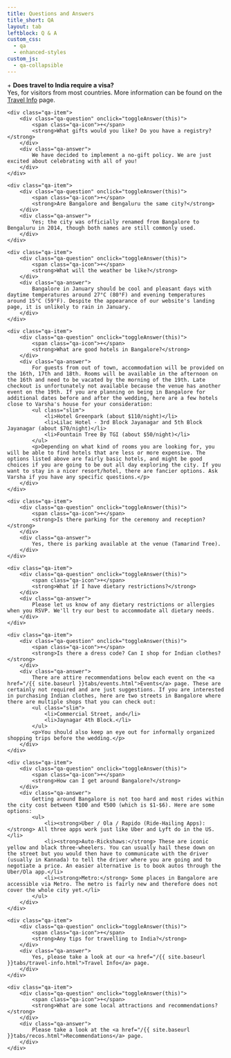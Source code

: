 ```yaml
---
title: Questions and Answers
title_short: QA
layout: tab
leftblock: Q & A
custom_css:
  - qa
  - enhanced-styles
custom_js:
  - qa-collapsible
---
```


<div class="qa-container">
    <div class="qa-item">
        <div class="qa-question" onclick="toggleAnswer(this)">
            <span class="qa-icon">+</span>
            <strong>Does travel to India require a visa?</strong>
        </div>
        <div class="qa-answer">
            Yes, for visitors from most countries. More information can be found on the <a href="/{{ site.baseurl }}tabs/travel-info.html">Travel Info</a> page.
        </div>
    </div>

    <div class="qa-item">
        <div class="qa-question" onclick="toggleAnswer(this)">
            <span class="qa-icon">+</span>
            <strong>What gifts would you like? Do you have a registry?</strong>
        </div>
        <div class="qa-answer">
            We have decided to implement a no-gift policy. We are just excited about celebrating with all of you!
        </div>
    </div>

    <div class="qa-item">
        <div class="qa-question" onclick="toggleAnswer(this)">
            <span class="qa-icon">+</span>
            <strong>Are Bangalore and Bengaluru the same city?</strong>
        </div>
        <div class="qa-answer">
            Yes; the city was officially renamed from Bangalore to Bengaluru in 2014, though both names are still commonly used.
        </div>
    </div>

    <div class="qa-item">
        <div class="qa-question" onclick="toggleAnswer(this)">
            <span class="qa-icon">+</span>
            <strong>What will the weather be like?</strong>
        </div>
        <div class="qa-answer">
            Bangalore in January should be cool and pleasant days with daytime temperatures around 27°C (80°F) and evening temperatures around 15°C (59°F). Despite the appearance of our website's landing page, it is unlikely to rain in January.
        </div>
    </div>

    <div class="qa-item">
        <div class="qa-question" onclick="toggleAnswer(this)">
            <span class="qa-icon">+</span>
            <strong>What are good hotels in Bangalore?</strong>
        </div>
        <div class="qa-answer">
            For guests from out of town, accommodation will be provided on the 16th, 17th and 18th. Rooms will be available in the afternoon on the 16th and need to be vacated by the morning of the 19th. Late checkout is unfortunately not available because the venue has another event on the 19th. If you are planning on being in Bangalore for additional dates before and after the wedding, here are a few hotels close to Varsha's house for your consideration:
            <ul class="slim">
                <li>Hotel Greenpark (about $110/night)</li>
                <li>Lilac Hotel - 3rd Block Jayanagar and 5th Block Jayanagar (about $70/night)</li>
                <li>Fountain Tree By TGI (about $50/night)</li>
            </ul>
            <p>Depending on what kind of rooms you are looking for, you will be able to find hotels that are less or more expensive. The options listed above are fairly basic hotels, and might be good choices if you are going to be out all day exploring the city. If you want to stay in a nicer resort/hotel, there are fancier options. Ask Varsha if you have any specific questions.</p>
        </div>
    </div>

    <div class="qa-item">
        <div class="qa-question" onclick="toggleAnswer(this)">
            <span class="qa-icon">+</span>
            <strong>Is there parking for the ceremony and reception?</strong>
        </div>
        <div class="qa-answer">
            Yes, there is parking available at the venue (Tamarind Tree).
        </div>
    </div>

    <div class="qa-item">
        <div class="qa-question" onclick="toggleAnswer(this)">
            <span class="qa-icon">+</span>
            <strong>What if I have dietary restrictions?</strong>
        </div>
        <div class="qa-answer">
            Please let us know of any dietary restrictions or allergies when you RSVP. We'll try our best to accommodate all dietary needs.
        </div>
    </div>

    <div class="qa-item">
        <div class="qa-question" onclick="toggleAnswer(this)">
            <span class="qa-icon">+</span>
            <strong>Is there a dress code? Can I shop for Indian clothes?</strong>
        </div>
        <div class="qa-answer">
            There are attire recommendations below each event on the <a href="/{{ site.baseurl }}tabs/events.html">Events</a> page. These are certainly not required and are just suggestions. If you are interested in purchasing Indian clothes, here are two streets in Bangalore where there are multiple shops that you can check out:
            <ul class="slim">
                <li>Commercial Street, and</li>
                <li>Jaynagar 4th Block.</li>
            </ul>
            <p>You should also keep an eye out for informally organized shopping trips before the wedding.</p>
        </div>
    </div>

    <div class="qa-item">
        <div class="qa-question" onclick="toggleAnswer(this)">
            <span class="qa-icon">+</span>
            <strong>How can I get around Bangalore?</strong>
        </div>
        <div class="qa-answer">
            Getting around Bangalore is not too hard and most rides within the city cost between ₹100 and ₹500 (which is $1-$6). Here are some options:
            <ul>
                <li><strong>Uber / Ola / Rapido (Ride-Hailing Apps):</strong> All three apps work just like Uber and Lyft do in the US.</li>
                <li><strong>Auto-Rickshaws:</strong> These are iconic yellow and black three-wheelers. You can usually hail these down on the street but you would then have to communicate with the driver (usually in Kannada) to tell the driver where you are going and to negotiate a price. An easier alternative is to book autos through the Uber/Ola app.</li>
                <li><strong>Metro:</strong> Some places in Bangalore are accessible via Metro. The metro is fairly new and therefore does not cover the whole city yet.</li>
            </ul>
        </div>
    </div>

    <div class="qa-item">
        <div class="qa-question" onclick="toggleAnswer(this)">
            <span class="qa-icon">+</span>
            <strong>Any tips for travelling to India?</strong>
        </div>
        <div class="qa-answer">
            Yes, please take a look at our <a href="/{{ site.baseurl }}tabs/travel-info.html">Travel Info</a> page.
        </div>
    </div>

    <div class="qa-item">
        <div class="qa-question" onclick="toggleAnswer(this)">
            <span class="qa-icon">+</span>
            <strong>What are some local attractions and recommendations?</strong>
        </div>
        <div class="qa-answer">
            Please take a look at the <a href="/{{ site.baseurl }}tabs/recos.html">Recommendations</a> page.
        </div>
    </div>
</div>
